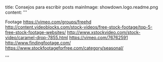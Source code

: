 title: Consejos para escribir posts
mainImage: showdown.logo.readme.png
content: 
 '''

Footage
https://vimeo.com/groups/freehd
http://content.videoblocks.com/stock-videos/free-stock-footage/top-5-free-stock-footage-websites/
http://www.xstockvideo.com/stock-video/caramel-drop-7855.html
https://vimeo.com/76762591
http://www.findingfootage.com/
https://www.stockfootageforfree.com/category/seasonal/

 '''


